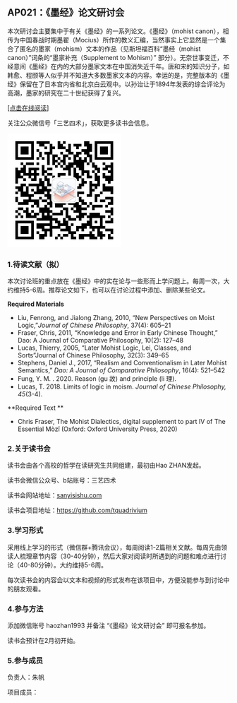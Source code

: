

## AP021：《墨经》论文研讨会

本次研讨会主要集中于有关《墨经》的一系列论文。《墨经》（mohist canon），相传为中国春战时期墨翟（Mocius）所作的教义汇编，当然事实上它显然是一个集合了匿名的墨家（mohism）文本的作品（见斯坦福百科“墨经（mohist canon）”词条的“墨家补充（Supplement to Mohism）” 部分）。无奈世事变迁，不经意间《墨经》在内的大部分墨家文本在中国消失近千年。唐和宋的知识分子，如韩愈、程颐等人似乎并不知道大多数墨家文本的内容。幸运的是，完整版本的《墨经》保留在了日本宫内省和北京白云观中。以孙诒让于1894年发表的综合评论为高潮，墨家的研究在二十世纪获得了复兴。

[[点击在线阅读]](https://tquadrivium.github.io/mohist-canon/)

关注公众微信号「三艺四术」，获取更多读书会信息。

![](img/qrcode.jpg)

### 1.待读文献（拟）

本次讨论班的重点放在《墨经》中的实在论与一些形而上学问题上。每周一次，大约维持5-6周。推荐论文如下，也可以在讨论过程中添加、删除某些论文。

**Required Materials**

-  Liu, Fenrong, and Jialong Zhang, 2010, “New Perspectives on Moist Logic,”*Journal of Chinese Philosophy*, 37(4): 605–21
- Fraser, Chris, 2011, “Knowledge and Error in Early Chinese Thought,” Dao: A Journal of Comparative Philosophy, 10(2): 127–48
- Lucas, Thierry, 2005, “Later Mohist Logic, Lei, Classes, and Sorts”Journal of Chinese Philosophy, 32(3): 349–65
- Stephens, Daniel J., 2017, “Realism and Conventionalism in Later Mohist Semantics,” *Dao: A Journal of Comparative Philosophy*, 16(4): 521–542
- Fung, Y. M. . 2020. Reason (gu 故) and principle (li 理).
- Lucas, T. 2018. Limits of logic in moism. *Journal of Chinese Philosophy,* *45*(3-4).

**Required Text **

- Chris Fraser, The Mohist Dialectics, digital supplement to part IV of The Essential Mòzǐ (Oxford: Oxford University Press, 2020)

### 2.关于读书会

读书会由各个高校的哲学在读研究生共同组建，最初由Hao ZHAN发起。

读书会微信公众号、b站账号：三艺四术

读书会网站地址：[sanyisishu.com](sanyisishu.com)

读书会项目地址：https://github.com/tquadrivium

### 3.学习形式

采用线上学习的形式（微信群+腾讯会议），每周阅读1-2篇相关文献。每周先由领读人梳理章节内容（30-40分钟），然后大家对阅读时所遇到的问题和难点进行讨论（40-80分钟）。大约维持5-6周。

每次读书会的内容会以文本和视频的形式发布在该项目中，方便没能参与到讨论中的朋友观看。

### 4.参与方法

添加微信账号 haozhan1993 并备注 “《墨经》论文研讨会” 即可报名参加。

读书会预计在2月初开始。

### 5.参与成员

负责人：朱帆

项目成员：	

